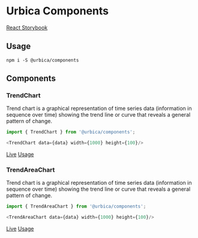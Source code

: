 # Urbica Components

[React Storybook](http://urbica.github.io/components)

## Usage

```shell
npm i -S @urbica/components
```

## Components

### TrendChart

Trend chart is a graphical representation of time series data (information in sequence over time) showing the trend line or curve that reveals a general pattern of change.

```js
import { TrendChart } from '@urbica/components';
```

```js
<TrendChart data={data} width={1000} height={100}/>
```

[Live](https://urbica.github.io/components/?selectedKind=Charts&selectedStory=TrendChart)
[Usage](https://github.com/urbica/components/blob/master/src/TrendChart)

### TrendAreaChart

Trend chart is a graphical representation of time series data (information in sequence over time) showing the trend line or curve that reveals a general pattern of change.

```js
import { TrendAreaChart } from '@urbica/components';
```

```js
<TrendAreaChart data={data} width={1000} height={100}/>
```

[Live](https://urbica.github.io/components/?selectedKind=Charts&selectedStory=TrendAreaChart)
[Usage](https://github.com/urbica/components/blob/master/src/TrendAreaChart)
